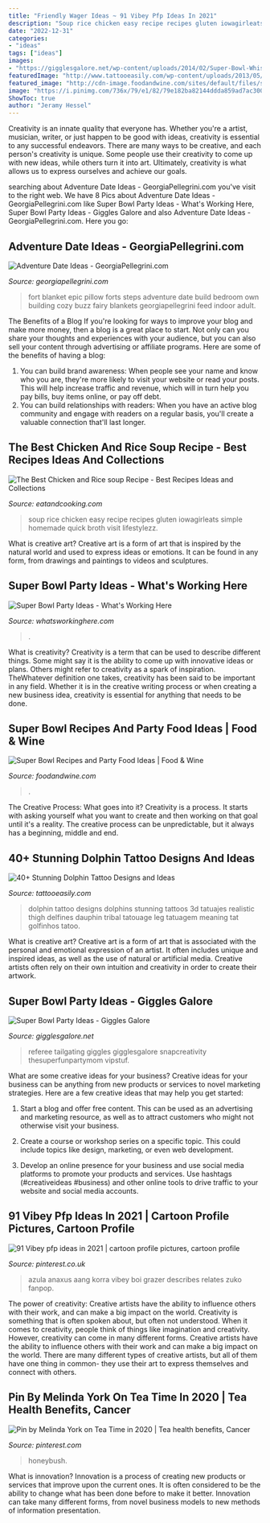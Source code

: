 ```yaml
---
title: "Friendly Wager Ideas ~ 91 Vibey Pfp Ideas In 2021"
description: "Soup rice chicken easy recipe recipes gluten iowagirleats simple homemade quick broth visit lifestylezz"
date: "2022-12-31"
categories:
- "ideas"
tags: ["ideas"]
images:
- "https://gigglesgalore.net/wp-content/uploads/2014/02/Super-Bowl-Whistle-Water-Bottles-400x600.jpg"
featuredImage: "http://www.tattooeasily.com/wp-content/uploads/2013/05/Dolphin-tattoo-designs-25.jpg"
featured_image: "http://cdn-image.foodandwine.com/sites/default/files/styles/fwrd_280x280/public/pats-vs-eagles-fans-ft-blog0118.jpg?itok=VqGiKTg-"
image: "https://i.pinimg.com/736x/79/e1/82/79e182ba82144ddda859ad7ac300a8dc.jpg"
ShowToc: true
author: "Jeramy Hessel"
---
```



Creativity is an innate quality that everyone has. Whether you're a artist, musician, writer, or just happen to be good with ideas, creativity is essential to any successful endeavors. There are many ways to be creative, and each person's creativity is unique. Some people use their creativity to come up with new ideas, while others turn it into art. Ultimately, creativity is what allows us to express ourselves and achieve our goals.

	

		
searching about Adventure Date Ideas - GeorgiaPellegrini.com you've visit to the right web. We have 8 Pics about Adventure Date Ideas - GeorgiaPellegrini.com like Super Bowl Party Ideas - What&#039;s Working Here, Super Bowl Party Ideas - Giggles Galore and also Adventure Date Ideas - GeorgiaPellegrini.com. Here you go:
		
    
## Adventure Date Ideas - GeorgiaPellegrini.com

<img loading=lazy src="http://georgiapellegrini.com/wp-content/uploads/2018/02/adventure-date-ideas-2.jpg" onerror="this.onerror=null;this.src='https://tse2.mm.bing.net/th?id=OIP.i1bT-PU02G0qM4P7WoeTFQHaE6&amp;pid=15.1';" alt="Adventure Date Ideas - GeorgiaPellegrini.com">

_Source: georgiapellegrini.com_

>fort blanket epic pillow forts steps adventure date build bedroom own building cozy buzz fairy blankets georgiapellegrini feed indoor adult. 

	

The Benefits of a Blog
If you're looking for ways to improve your blog and make more money, then a blog is a great place to start. Not only can you share your thoughts and experiences with your audience, but you can also sell your content through advertising or affiliate programs. Here are some of the benefits of having a blog: 
1) You can build brand awareness: When people see your name and know who you are, they're more likely to visit your website or read your posts. This will help increase traffic and revenue, which will in turn help you pay bills, buy items online, or pay off debt. 
2) You can build relationships with readers: When you have an active blog community and engage with readers on a regular basis, you'll create a valuable connection that'll last longer.

    
## The Best Chicken And Rice Soup Recipe - Best Recipes Ideas And Collections

<img loading=lazy src="https://eatandcooking.com/wp-content/uploads/2020/12/chicken-and-rice-soup-recipe-beautiful-easy-chicken-and-rice-soup-gluten-free-soup-recipe-of-chicken-and-rice-soup-recipe.jpg" onerror="this.onerror=null;this.src='https://tse1.mm.bing.net/th?id=OIP.kS4jY2WmUKkgQSrgeckoqwHaLL&amp;pid=15.1';" alt="The Best Chicken and Rice soup Recipe - Best Recipes Ideas and Collections">

_Source: eatandcooking.com_

>soup rice chicken easy recipe recipes gluten iowagirleats simple homemade quick broth visit lifestylezz. 

	

What is creative art?
Creative art is a form of art that is inspired by the natural world and used to express ideas or emotions. It can be found in any form, from drawings and paintings to videos and sculptures.

    
## Super Bowl Party Ideas - What&#039;s Working Here

<img loading=lazy src="https://whatsworkinghere.com/wp-content/uploads/2016/01/team-punch-1024x768.jpg" onerror="this.onerror=null;this.src='https://tse2.mm.bing.net/th?id=OIP.d6oHjUNMCJ9FRdR4RlyV_wHaFj&amp;pid=15.1';" alt="Super Bowl Party Ideas - What&#039;s Working Here">

_Source: whatsworkinghere.com_

>. 

	

What is creativity?
Creativity is a term that can be used to describe different things. Some might say it is the ability to come up with innovative ideas or plans. Others might refer to creativity as a spark of inspiration. TheWhatever definition one takes, creativity has been said to be important in any field. Whether it is in the creative writing process or when creating a new business idea, creativity is essential for anything that needs to be done.

    
## Super Bowl Recipes And Party Food Ideas | Food &amp; Wine

<img loading=lazy src="http://cdn-image.foodandwine.com/sites/default/files/styles/fwrd_280x280/public/pats-vs-eagles-fans-ft-blog0118.jpg?itok=VqGiKTg-" onerror="this.onerror=null;this.src='https://tse2.mm.bing.net/th?id=OIP.G5IzdCS-ZSMoD9sBOgak1AAAAA&amp;pid=15.1';" alt="Super Bowl Recipes and Party Food Ideas | Food &amp; Wine">

_Source: foodandwine.com_

>. 

	

The Creative Process: What goes into it?
Creativity is a process. It starts with asking yourself what you want to create and then working on that goal until it's a reality. The creative process can be unpredictable, but it always has a beginning, middle and end.

    
## 40+ Stunning Dolphin Tattoo Designs And Ideas

<img loading=lazy src="http://www.tattooeasily.com/wp-content/uploads/2013/05/Dolphin-tattoo-designs-25.jpg" onerror="this.onerror=null;this.src='https://tse1.mm.bing.net/th?id=OIP.h1Hcr1cg1rVskBrsxROsjQHaHe&amp;pid=15.1';" alt="40+ Stunning Dolphin Tattoo Designs and Ideas">

_Source: tattooeasily.com_

>dolphin tattoo designs dolphins stunning tattoos 3d tatuajes realistic thigh delfines dauphin tribal tatouage leg tatuagem meaning tat golfinhos tatoo. 

	

What is creative art?
Creative art is a form of art that is associated with the personal and emotional expression of an artist. It often includes unique and inspired ideas, as well as the use of natural or artificial media. Creative artists often rely on their own intuition and creativity in order to create their artwork.

    
## Super Bowl Party Ideas - Giggles Galore

<img loading=lazy src="https://gigglesgalore.net/wp-content/uploads/2014/02/Super-Bowl-Whistle-Water-Bottles-400x600.jpg" onerror="this.onerror=null;this.src='https://tse2.mm.bing.net/th?id=OIP.6pVAz-deLUSyxBC_u6WMCQAAAA&amp;pid=15.1';" alt="Super Bowl Party Ideas - Giggles Galore">

_Source: gigglesgalore.net_

>referee tailgating giggles gigglesgalore snapcreativity thesuperfunpartymom vipstuf. 

	

What are some creative ideas for your business?
Creative ideas for your business can be anything from new products or services to novel marketing strategies. Here are a few creative ideas that may help you get started:
1. Start a blog and offer free content. This can be used as an advertising and marketing resource, as well as to attract customers who might not otherwise visit your business.

2. Create a course or workshop series on a specific topic. This could include topics like design, marketing, or even web development.

3. Develop an online presence for your business and use social media platforms to promote your products and services. Use hashtags (#creativeideas #business) and other online tools to drive traffic to your website and social media accounts.


    
## 91 Vibey Pfp Ideas In 2021 | Cartoon Profile Pictures, Cartoon Profile

<img loading=lazy src="https://i.pinimg.com/474x/3b/e6/56/3be656a2530cb981c21f70fcd9af7114.jpg" onerror="this.onerror=null;this.src='https://tse4.mm.bing.net/th?id=OIP.tTG4tLBH-w5cTB2ddNxjEAAAAA&amp;pid=15.1';" alt="91 Vibey pfp ideas in 2021 | cartoon profile pictures, cartoon profile">

_Source: pinterest.co.uk_

>azula anaxus aang korra vibey boi grazer describes relates zuko fanpop. 

	

The power of creativity: Creative artists have the ability to influence others with their work, and can make a big impact on the world.
Creativity is something that is often spoken about, but often not understood. When it comes to creativity, people think of things like imagination and creativity. However, creativity can come in many different forms. Creative artists have the ability to influence others with their work and can make a big impact on the world. There are many different types of creative artists, but all of them have one thing in common- they use their art to express themselves and connect with others.

    
## Pin By Melinda York On Tea Time In 2020 | Tea Health Benefits, Cancer

<img loading=lazy src="https://i.pinimg.com/736x/79/e1/82/79e182ba82144ddda859ad7ac300a8dc.jpg" onerror="this.onerror=null;this.src='https://tse1.mm.bing.net/th?id=OIP.OhIaoH1KJzJLq6nSO7YwlgHaIV&amp;pid=15.1';" alt="Pin by Melinda York on Tea Time in 2020 | Tea health benefits, Cancer">

_Source: pinterest.com_

>honeybush. 

	

What is innovation?
Innovation is a process of creating new products or services that improve upon the current ones. It is often considered to be the ability to change what has been done before to make it better. Innovation can take many different forms, from novel business models to new methods of information presentation.

